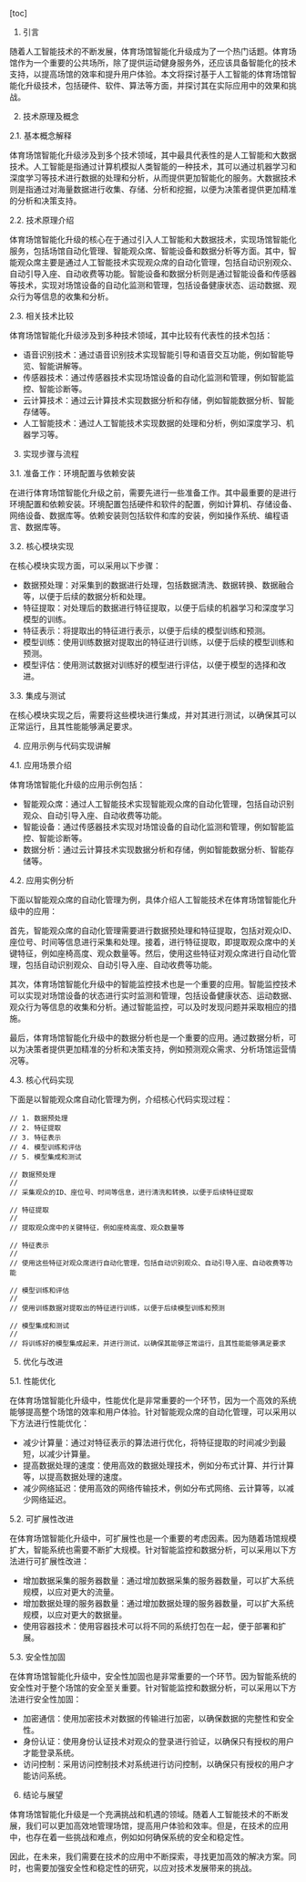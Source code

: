 
[toc]                    
                
                
1. 引言

随着人工智能技术的不断发展，体育场馆智能化升级成为了一个热门话题。体育场馆作为一个重要的公共场所，除了提供运动健身服务外，还应该具备智能化的技术支持，以提高场馆的效率和提升用户体验。本文将探讨基于人工智能的体育场馆智能化升级技术，包括硬件、软件、算法等方面，并探讨其在实际应用中的效果和挑战。

2. 技术原理及概念

2.1. 基本概念解释

体育场馆智能化升级涉及到多个技术领域，其中最具代表性的是人工智能和大数据技术。人工智能是指通过计算机模拟人类智能的一种技术，其可以通过机器学习和深度学习等技术进行数据的处理和分析，从而提供更加智能化的服务。大数据技术则是指通过对海量数据进行收集、存储、分析和挖掘，以便为决策者提供更加精准的分析和决策支持。

2.2. 技术原理介绍

体育场馆智能化升级的核心在于通过引入人工智能和大数据技术，实现场馆智能化服务，包括场馆自动化管理、智能观众席、智能设备和数据分析等方面。其中，智能观众席主要是通过人工智能技术实现观众席的自动化管理，包括自动识别观众、自动引导入座、自动收费等功能。智能设备和数据分析则是通过智能设备和传感器等技术，实现对场馆设备的自动化监测和管理，包括设备健康状态、运动数据、观众行为等信息的收集和分析。

2.3. 相关技术比较

体育场馆智能化升级涉及到多种技术领域，其中比较有代表性的技术包括：

- 语音识别技术：通过语音识别技术实现智能引导和语音交互功能，例如智能导览、智能讲解等。
- 传感器技术：通过传感器技术实现场馆设备的自动化监测和管理，例如智能监控、智能诊断等。
- 云计算技术：通过云计算技术实现数据分析和存储，例如智能数据分析、智能存储等。
- 人工智能技术：通过人工智能技术实现数据的处理和分析，例如深度学习、机器学习等。

3. 实现步骤与流程

3.1. 准备工作：环境配置与依赖安装

在进行体育场馆智能化升级之前，需要先进行一些准备工作。其中最重要的是进行环境配置和依赖安装。环境配置包括硬件和软件的配置，例如计算机、存储设备、网络设备、数据库等。依赖安装则包括软件和库的安装，例如操作系统、编程语言、数据库等。

3.2. 核心模块实现

在核心模块实现方面，可以采用以下步骤：

- 数据预处理：对采集到的数据进行处理，包括数据清洗、数据转换、数据融合等，以便于后续的数据分析和处理。
- 特征提取：对处理后的数据进行特征提取，以便于后续的机器学习和深度学习模型的训练。
- 特征表示：将提取出的特征进行表示，以便于后续的模型训练和预测。
- 模型训练：使用训练数据对提取出的特征进行训练，以便于后续的模型训练和预测。
- 模型评估：使用测试数据对训练好的模型进行评估，以便于模型的选择和改进。

3.3. 集成与测试

在核心模块实现之后，需要将这些模块进行集成，并对其进行测试，以确保其可以正常运行，且其性能能够满足要求。

4. 应用示例与代码实现讲解

4.1. 应用场景介绍

体育场馆智能化升级的应用示例包括：

- 智能观众席：通过人工智能技术实现智能观众席的自动化管理，包括自动识别观众、自动引导入座、自动收费等功能。
- 智能设备：通过传感器技术实现对场馆设备的自动化监测和管理，例如智能监控、智能诊断等。
- 数据分析：通过云计算技术实现数据分析和存储，例如智能数据分析、智能存储等。

4.2. 应用实例分析

下面以智能观众席的自动化管理为例，具体介绍人工智能技术在体育场馆智能化升级中的应用：

首先，智能观众席的自动化管理需要进行数据预处理和特征提取，包括对观众ID、座位号、时间等信息进行采集和处理。接着，进行特征提取，即提取观众席中的关键特征，例如座椅高度、观众数量等。然后，使用这些特征对观众席进行自动化管理，包括自动识别观众、自动引导入座、自动收费等功能。

其次，体育场馆智能化升级中的智能监控技术也是一个重要的应用。智能监控技术可以实现对场馆设备的状态进行实时监测和管理，包括设备健康状态、运动数据、观众行为等信息的收集和分析。通过智能监控，可以及时发现问题并采取相应的措施。

最后，体育场馆智能化升级中的数据分析也是一个重要的应用。通过数据分析，可以为决策者提供更加精准的分析和决策支持，例如预测观众需求、分析场馆运营情况等。

4.3. 核心代码实现

下面是以智能观众席自动化管理为例，介绍核心代码实现过程：

```
// 1. 数据预处理
// 2. 特征提取
// 3. 特征表示
// 4. 模型训练和评估
// 5. 模型集成和测试

// 数据预处理
// 
// 采集观众的ID、座位号、时间等信息，进行清洗和转换，以便于后续特征提取

// 特征提取
// 
// 提取观众席中的关键特征，例如座椅高度、观众数量等

// 特征表示
// 
// 使用这些特征对观众席进行自动化管理，包括自动识别观众、自动引导入座、自动收费等功能

// 模型训练和评估
// 
// 使用训练数据对提取出的特征进行训练，以便于后续模型训练和预测

// 模型集成和测试
// 
// 将训练好的模型集成起来，并进行测试，以确保其能够正常运行，且其性能能够满足要求
```

5. 优化与改进

5.1. 性能优化

在体育场馆智能化升级中，性能优化是非常重要的一个环节，因为一个高效的系统能够提高整个场馆的效率和用户体验。针对智能观众席的自动化管理，可以采用以下方法进行性能优化：

- 减少计算量：通过对特征表示的算法进行优化，将特征提取的时间减少到最短，以减少计算量。
- 提高数据处理的速度：使用高效的数据处理技术，例如分布式计算、并行计算等，以提高数据处理的速度。
- 减少网络延迟：使用高效的网络传输技术，例如分布式网络、云计算等，以减少网络延迟。

5.2. 可扩展性改进

在体育场馆智能化升级中，可扩展性也是一个重要的考虑因素。因为随着场馆规模扩大，智能系统也需要不断扩大规模。针对智能监控和数据分析，可以采用以下方法进行可扩展性改进：

- 增加数据采集的服务器数量：通过增加数据采集的服务器数量，可以扩大系统规模，以应对更大的流量。
- 增加数据处理的服务器数量：通过增加数据处理的服务器数量，可以扩大系统规模，以应对更大的数据量。
- 使用容器技术：使用容器技术可以将不同的系统打包在一起，便于部署和扩展。

5.3. 安全性加固

在体育场馆智能化升级中，安全性加固也是非常重要的一个环节。因为智能系统的安全性对于整个场馆的安全至关重要。针对智能监控和数据分析，可以采用以下方法进行安全性加固：

- 加密通信：使用加密技术对数据的传输进行加密，以确保数据的完整性和安全性。
- 身份认证：使用身份认证技术对观众的登录进行验证，以确保只有授权的用户才能登录系统。
- 访问控制：采用访问控制技术对系统进行访问控制，以确保只有授权的用户才能访问系统。

6. 结论与展望

体育场馆智能化升级是一个充满挑战和机遇的领域。随着人工智能技术的不断发展，我们可以更加高效地管理场馆，提高用户体验和效率。但是，在技术的应用中，也存在着一些挑战和难点，例如如何确保系统的安全和稳定性。

因此，在未来，我们需要在技术的应用中不断探索，寻找更加高效的解决方案。同时，也需要加强安全性和稳定性的研究，以应对技术发展带来的挑战。

